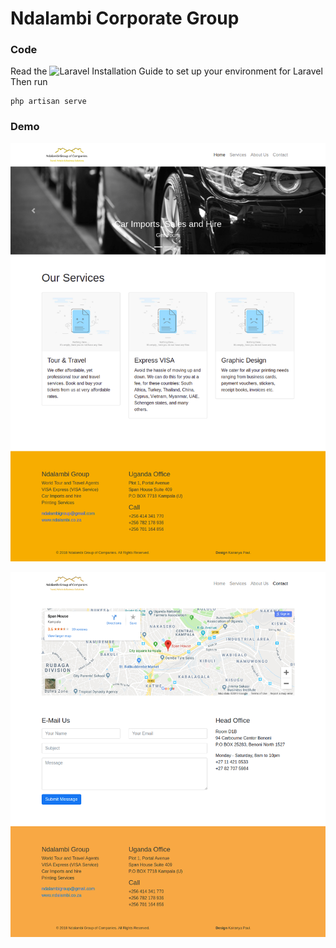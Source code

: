 # Ndalambi Corporate Group

### Code
Read the ![Laravel Installation Guide](https://laravel.com/docs/5.8#installation) to set up your environment for Laravel
Then run
```
php artisan serve
```

### Demo
![Picture would show here](/preview.png)

![Another picture would show here](/preview2.png)